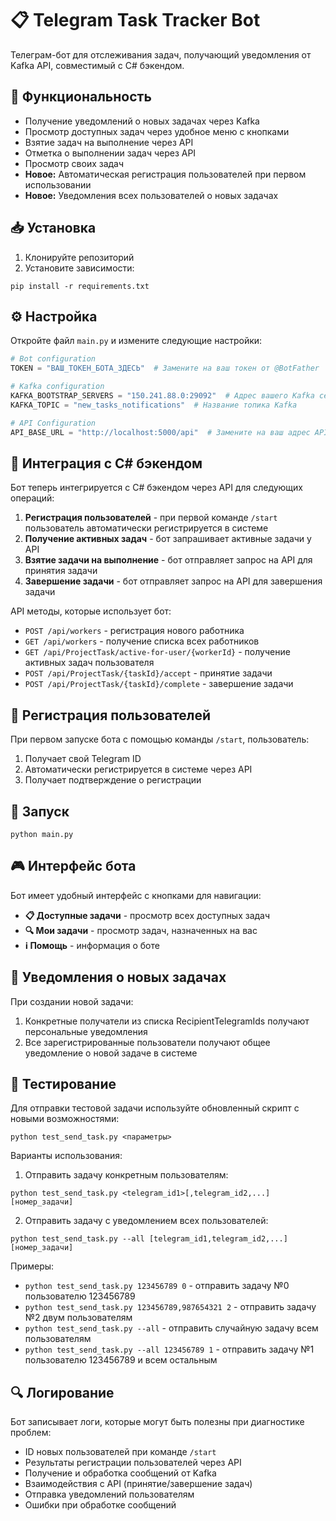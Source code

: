 # 📋 Telegram Task Tracker Bot

Телеграм-бот для отслеживания задач, получающий уведомления от Kafka API, совместимый с C# бэкендом.

## 🚀 Функциональность

- Получение уведомлений о новых задачах через Kafka
- Просмотр доступных задач через удобное меню с кнопками
- Взятие задач на выполнение через API
- Отметка о выполнении задач через API
- Просмотр своих задач
- **Новое:** Автоматическая регистрация пользователей при первом использовании
- **Новое:** Уведомления всех пользователей о новых задачах

## 📥 Установка

1. Клонируйте репозиторий
2. Установите зависимости:
```
pip install -r requirements.txt
```

## ⚙️ Настройка

Откройте файл `main.py` и измените следующие настройки:

```python
# Bot configuration
TOKEN = "ВАШ_ТОКЕН_БОТА_ЗДЕСЬ"  # Замените на ваш токен от @BotFather

# Kafka configuration
KAFKA_BOOTSTRAP_SERVERS = "150.241.88.0:29092"  # Адрес вашего Kafka сервера
KAFKA_TOPIC = "new_tasks_notifications"  # Название топика Kafka

# API Configuration
API_BASE_URL = "http://localhost:5000/api"  # Замените на ваш адрес API
```

## 🔄 Интеграция с C# бэкендом

Бот теперь интегрируется с C# бэкендом через API для следующих операций:

1. **Регистрация пользователей** - при первой команде `/start` пользователь автоматически регистрируется в системе
2. **Получение активных задач** - бот запрашивает активные задачи у API
3. **Взятие задачи на выполнение** - бот отправляет запрос на API для принятия задачи
4. **Завершение задачи** - бот отправляет запрос на API для завершения задачи

API методы, которые использует бот:
- `POST /api/workers` - регистрация нового работника
- `GET /api/workers` - получение списка всех работников
- `GET /api/ProjectTask/active-for-user/{workerId}` - получение активных задач пользователя
- `POST /api/ProjectTask/{taskId}/accept` - принятие задачи
- `POST /api/ProjectTask/{taskId}/complete` - завершение задачи

## 📱 Регистрация пользователей

При первом запуске бота с помощью команды `/start`, пользователь:
1. Получает свой Telegram ID
2. Автоматически регистрируется в системе через API
3. Получает подтверждение о регистрации

## 🚀 Запуск

```
python main.py
```

## 🎮 Интерфейс бота

Бот имеет удобный интерфейс с кнопками для навигации:

- **📋 Доступные задачи** - просмотр всех доступных задач
- **🔍 Мои задачи** - просмотр задач, назначенных на вас
- **ℹ️ Помощь** - информация о боте

## 📢 Уведомления о новых задачах

При создании новой задачи:
1. Конкретные получатели из списка RecipientTelegramIds получают персональные уведомления
2. Все зарегистрированные пользователи получают общее уведомление о новой задаче в системе

## 🧪 Тестирование

Для отправки тестовой задачи используйте обновленный скрипт с новыми возможностями:

```
python test_send_task.py <параметры>
```

Варианты использования:

1. Отправить задачу конкретным пользователям:
```
python test_send_task.py <telegram_id1>[,telegram_id2,...] [номер_задачи]
```

2. Отправить задачу с уведомлением всех пользователей:
```
python test_send_task.py --all [telegram_id1,telegram_id2,...] [номер_задачи]
```

Примеры:
- `python test_send_task.py 123456789 0` - отправить задачу №0 пользователю 123456789
- `python test_send_task.py 123456789,987654321 2` - отправить задачу №2 двум пользователям
- `python test_send_task.py --all` - отправить случайную задачу всем пользователям
- `python test_send_task.py --all 123456789 1` - отправить задачу №1 пользователю 123456789 и всем остальным

## 🔍 Логирование

Бот записывает логи, которые могут быть полезны при диагностике проблем:

- ID новых пользователей при команде `/start`
- Результаты регистрации пользователей через API
- Получение и обработка сообщений от Kafka
- Взаимодействия с API (принятие/завершение задач)
- Отправка уведомлений пользователям
- Ошибки при обработке сообщений 